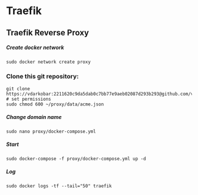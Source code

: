 # Traefik
## Traefik Reverse Proxy

##### Create docker network
```
sudo docker network create proxy
```

### Clone this git repository:
```
git clone https://vdarkobar:2211620c9da5dab0c7bb77e9aeb02087d293b293@github.com/vdarkobar/proxy.git
# set permissions
sudo chmod 600 ~/proxy/data/acme.json
```

##### Change domain name
```
sudo nano proxy/docker-compose.yml
```
##### Start
```
sudo docker-compose -f proxy/docker-compose.yml up -d
```
##### Log
```
sudo docker logs -tf --tail="50" traefik
```
